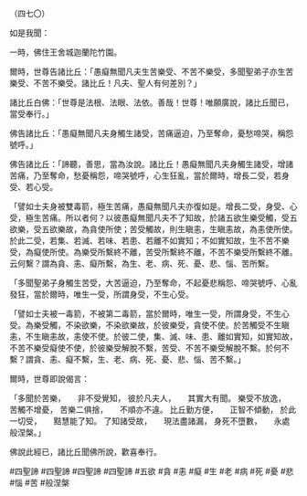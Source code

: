 （四七〇）

如是我聞：

一時，佛住王舍城迦蘭陀竹園。

爾時，世尊告諸比丘：「愚癡無聞凡夫生苦樂受、不苦不樂受，多聞聖弟子亦生苦樂受、不苦不樂受。諸比丘！凡夫、聖人有何差別？」

諸比丘白佛：「世尊是法根、法眼、法依。善哉！世尊！唯願廣說，諸比丘聞已，當受奉行。」

佛告諸比丘：「愚癡無聞凡夫身觸生諸受，苦痛逼迫，乃至奪命，憂愁啼哭，稱怨號呼。」

佛告諸比丘：「諦聽，善思，當為汝說。諸比丘！愚癡無聞凡夫身觸生諸受，增諸苦痛，乃至奪命，愁憂稱怨，啼哭號呼，心生狂亂，當於爾時，增長二受，若身受、若心受。

「譬如士夫身被雙毒箭，極生苦痛，愚癡無聞凡夫亦復如是。增長二受，身受、心受，極生苦痛。所以者何？以彼愚癡無聞凡夫不了知故，於諸五欲生樂受觸，受五欲樂，受五欲樂故，為貪使所使；苦受觸故，則生瞋恚，生瞋恚故，為恚使所使。於此二受，若集、若滅、若味、若患、若離不如實知；不如實知故，生不苦不樂受，為癡使所使。為樂受所繫終不離，苦受所繫終不離，不苦不樂受所繫終不離。云何繫？謂為貪、恚、癡所繫，為生、老、病、死、憂、悲、惱、苦所繫。

「多聞聖弟子身觸生苦受，大苦逼迫，乃至奪命，不起憂悲稱怨、啼哭號呼、心亂發狂，當於爾時，唯生一受，所謂身受，不生心受。

「譬如士夫被一毒箭，不被第二毒箭，當於爾時，唯生一受，所謂身受，不生心受。為樂受觸，不染欲樂，不染欲樂故，於彼樂受，貪使不使。於苦觸受不生瞋恚，不生瞋恚故，恚使不使。於彼二使，集、滅、味、患、離如實知，如實知故，不苦不樂受癡使不使，於彼樂受解脫不繫，苦受、不苦不樂受解脫不繫。於何不繫？謂貪、恚、癡不繫，生、老、病、死、憂、悲、惱、苦不繫。」

爾時，世尊即說偈言：

「多聞於苦樂，　　非不受覺知，
彼於凡夫人，　　其實大有聞。
樂受不放逸，　　苦觸不增憂，
苦樂二俱捨，　　不順亦不違。
比丘勤方便，　　正智不傾動，
於此一切受，　　黠慧能了知。
了知諸受故，　　現法盡諸漏，
身死不墮數，　　永處般涅槃。」

佛說此經已，諸比丘聞佛所說，歡喜奉行。



#四聖諦
#四聖諦
#四聖諦
#四聖諦
#五欲
#貪
#恚
#癡
#生
#老
#病
#死
#憂
#悲
#惱
#苦
#般涅槃
